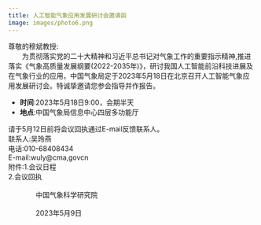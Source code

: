 ```yaml
---
title: 人工智能气象应用发展研讨会邀请函
image: images/photo6.png
---
```

尊敬的穆斌教授:  
&emsp;&emsp;为贯彻落实党的二十大精神和习近平总书记对气象工作的重要指示精神,推进落实《气象高质量发展纲要(2022-2035年)》，研讨我国人工智能前沿科技进展及在气象行业的应用，中国气象局定于2023年5月18日在北京召开人工智能气象应用发展研讨会。特诚挚邀请您参会指导并作报告。
- **时间**:2023年5月18日9:00，会期半天
- **地点**:中国气象局信息中心四层多功能厅  

请于5月12日前将会议回执通过E-mail反馈联系人。  
联系人:吴玲燕  
电话:010-68408434  
E-mail:wuly@cma,govcn  
附件:1.会议日程  
2.会议回执   
&emsp;&emsp;&emsp;&emsp;&emsp;&emsp;&emsp;&emsp;&emsp;&emsp;&emsp;&emsp;&emsp;&emsp;&emsp;&emsp;&emsp;&emsp;&emsp;&emsp;&emsp;&emsp;&emsp;&emsp;&emsp;&emsp;&emsp;&emsp;&emsp;&emsp;&emsp;&emsp;&emsp;&emsp;&emsp;&emsp;&emsp;&emsp;&emsp;&emsp;中国气象科学研究院  
&emsp;&emsp;&emsp;&emsp;&emsp;&emsp;&emsp;&emsp;&emsp;&emsp;&emsp;&emsp;&emsp;&emsp;&emsp;&emsp;&emsp;&emsp;&emsp;&emsp;&emsp;&emsp;&emsp;&emsp;&emsp;&emsp;&emsp;&emsp;&emsp;&emsp;&emsp;&emsp;&emsp;&emsp;&emsp;&emsp;&emsp;&emsp;&emsp;&emsp;2023年5月9日